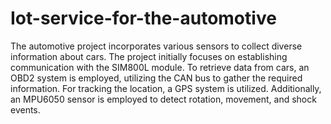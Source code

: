 # Iot-service-for-the-automotive

The automotive project incorporates various sensors to collect diverse information about cars. The project initially focuses on establishing communication with the SIM800L module. To retrieve data from cars, an OBD2 system is employed, utilizing the CAN bus to gather the required information. For tracking the location, a GPS system is utilized. Additionally, an MPU6050 sensor is employed to detect rotation, movement, and shock events.

